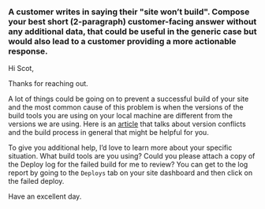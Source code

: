 ### A customer writes in saying their "site won’t build".  Compose your best short (2-paragraph) customer-facing answer without any additional data, that could be useful in the generic case but would also lead to a customer providing a more actionable response.

Hi Scot,  

Thanks for reaching out.

A lot of things could be going on to prevent a successful build of your site and the most 
common cause of this problem is when the versions of the build tools you are using on your 
local machine are different from the versions we are using. Here is an 
[article](https://www.netlify.com/blog/2016/10/18/how-our-build-bots-build-sites/) that talks 
about version conflicts and the build process in general that might be helpful for you.

To give you additional help, I’d love to learn more about your specific situation. 
What build tools are you using? Could you please attach a copy of the Deploy log for 
the failed build for me to review? You can get to the log report by going to the ``Deploys`` 
tab on your site dashboard and then click on the failed deploy.

Have an excellent day.
